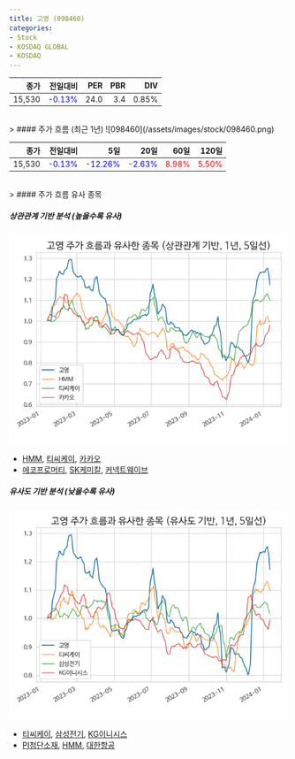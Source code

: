 ```yaml
---
title: 고영 (098460)
categories:
- Stock
- KOSDAQ GLOBAL
- KOSDAQ
---
```


|종가|전일대비|PER|PBR|DIV|
|---:|-------:|--:|--:|--:|
|15,530|<span style="color: blue">-0.13%</span>|24.0|3.4|0.85%|

<!-- more -->
<br>
> #### 주가 흐름 (최근 1년)
![098460](/assets/images/stock/098460.png)

|종가|전일대비|5일|20일|60일|120일|
|---:|-------:|--:|---:|---:|----:|
|15,530|<span style="color: blue">-0.13%</span>|<span style="color: blue">-12.26%</span>|<span style="color: blue">-2.63%</span>|<span style="color: red">8.98%</span>|<span style="color: red">5.50%</span>|

<br>
> #### 주가 흐름 유사 종목

##### 상관관계 기반 분석 (높을수록 유사)
![098460](/assets/images/stock/098460_corr.png)
- [HMM](/011200/), [티씨케이](/064760/), [카카오](/035720/)
- [에코프로머티](/450080/), [SK케미칼](/285130/), [커넥트웨이브](/119860/)

##### 유사도 기반 분석 (낮을수록 유사)	
![098460](/assets/images/stock/098460_sim.png)
- [티씨케이](/064760/), [삼성전기](/009150/), [KG이니시스](/035600/)
- [PI첨단소재](/178920/), [HMM](/011200/), [대한항공](/003490/)